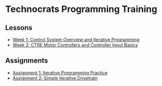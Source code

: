 # Technocrats Programming Training
## Lessons
* [Week 1: Control System Overview and Iterative Programming](lessons/week1.md)
* [Week 2: CTRE Motor Controllers and Controller Input Basics](lessons/week2.md)

## Assignments
* [Assignment 1: Iterative Programming Practice](assignments/1-IterativeProgrammingPractice.md)
* [Assignment 2: Simple Iterative Drivetrain](assignments/2-SimpleIterativeDrivetrain.md)

